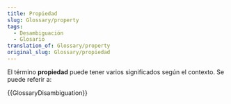 ```yaml
---
title: Propiedad
slug: Glossary/property
tags:
  - Desambiguación
  - Glosario
translation_of: Glossary/property
original_slug: Glossary/propiedad
---
```

El término **propiedad** puede tener varios significados según el contexto. Se puede referir a:

{{GlossaryDisambiguation}}
